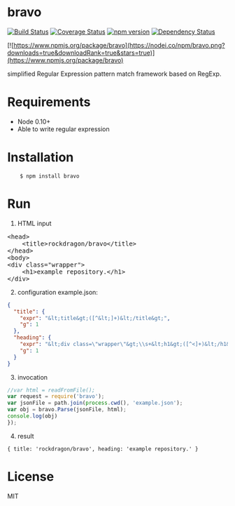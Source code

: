 bravo
======
[![Build Status](https://travis-ci.org/rockdragon/bravo.svg?branche=master)](https://travis-ci.org/rockdragon/bravo) [![Coverage Status](https://coveralls.io/repos/rockdragon/bravo/badge.png?branche=master)](https://coveralls.io/r/rockdragon/bravo) [![npm version](https://badge.fury.io/js/bravo.svg?branche=master)](http://badge.fury.io/js/bravo) [![Dependency Status](https://david-dm.org/rockdragon/bravo.svg?branche=master)](https://david-dm.org/rockdragon/bravo)

[![https://www.npmjs.org/package/bravo](https://nodei.co/npm/bravo.png?downloads=true&downloadRank=true&stars=true)](https://www.npmjs.org/package/bravo)

simplified Regular Expression pattern match framework based on RegExp.

Requirements
======
* Node 0.10+
* Able to write regular expression

Installation
======
```
	$ npm install bravo
```

Run
======
1. HTML input
<pre>
&lt;head&gt;
    &lt;title&gt;rockdragon/bravo&lt;/title&gt;
&lt;/head&gt;
&lt;body&gt;
&lt;div class=&quot;wrapper&quot;&gt;
    &lt;h1&gt;example repository.&lt;/h1&gt;
&lt;/div&gt;
</pre>

2. configuration
example.json:
```JSON
{
  "title": {
    "expr": "&lt;title&gt;([^&lt;]+)&lt;/title&gt;",
    "g": 1
  },
  "heading": {
    "expr": "&lt;div class=\"wrapper\"&gt;\\s+&lt;h1&gt;([^<]+)&lt;/h1&gt;",
    "g": 1
  }
}
```

3. invocation
```javascript
//var html = readFromFile();
var request = require('bravo');
var jsonFile = path.join(process.cwd(), 'example.json');
var obj = bravo.Parse(jsonFile, html);
console.log(obj)
});
```
4. result
```shell
{ title: 'rockdragon/bravo', heading: 'example repository.' }
```

License
======
MIT